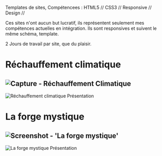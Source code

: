 Templates de sites, Compétencees : HTML5 // CSS3 // Responsive // Design //

Ces sites n'ont aucun but lucratif, ils représentent seulement mes compétences actuelles en intégration. Ils sont responsives et suivent le même schéma, template.

2 Jours de travail par site, que du plaisir.


# Réchauffement climatique

![Capture - Réchauffement Climatique ](https://user-images.githubusercontent.com/87061785/143251438-69e90508-c69b-489d-b7b6-5f7a7f349f80.png)
--
![Réchauffement climatique Présentation](https://user-images.githubusercontent.com/87061785/143251457-096a077f-8cf1-45c9-a704-0a8785c791d3.jpg)


# La forge mystique

![Screenshot  - 'La forge mystique' ](https://user-images.githubusercontent.com/87061785/143251554-e55403ce-8c06-457c-b4cd-1f54b17b18bb.png)
--
![La forge mystique Présentation](https://user-images.githubusercontent.com/87061785/143251546-4e2b939c-c1fd-4502-8aa3-e3d01ca16532.jpg)
